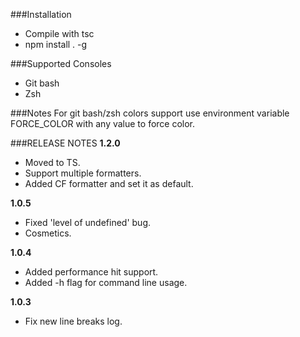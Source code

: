
###Installation
- Compile with tsc
- npm install . -g

###Supported Consoles
- Git bash 
- Zsh

###Notes
For git bash/zsh colors support use environment variable FORCE_COLOR with any value to force color.

###RELEASE NOTES
 **1.2.0** 
  - Moved to TS.
  - Support multiple formatters.
  - Added CF formatter and set it as default.
 
 **1.0.5**
  - Fixed 'level of undefined' bug.
  - Cosmetics.
  
 **1.0.4**
 - Added performance hit support.
 - Added -h flag for command line usage.

 **1.0.3**
 - Fix new line breaks log.

 
  

